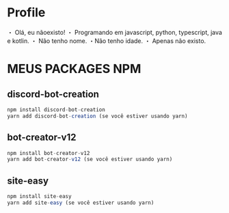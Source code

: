 # Profile

・ Olá, eu nãoexisto!
・ Programando em javascript, python, typescript, java e kotlin.
・ Não tenho nome.
・Não tenho idade.
・ Apenas não existo.


# MEUS PACKAGES NPM 


## discord-bot-creation
```js
npm install discord-bot-creation
yarn add discord-bot-creation (se você estiver usando yarn)
```

##  bot-creator-v12

```js
npm install bot-creator-v12
yarn add bot-creator-v12 (se você estiver usando yarn)
```

## site-easy

```js
npm install site-easy
yarn add site-easy (se você estiver usando yarn)
```
